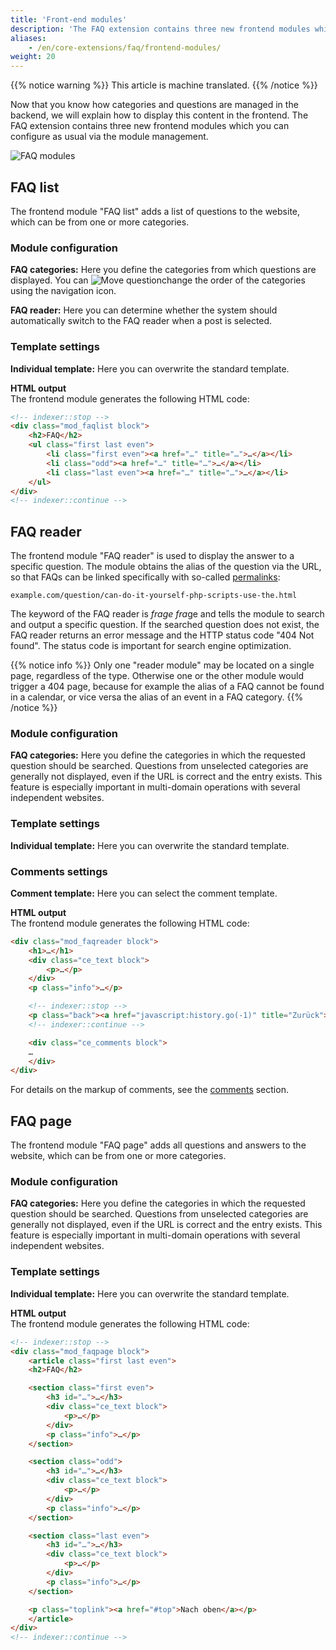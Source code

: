 ```yaml
---
title: 'Front-end modules'
description: 'The FAQ extension contains three new frontend modules which you can configure as usual via the module management.'
aliases:
    - /en/core-extensions/faq/frontend-modules/
weight: 20
---
```


{{% notice warning %}}
This article is machine translated.
{{% /notice %}}

Now that you know how categories and questions are managed in the backend, we will explain how to display this content in the frontend. The FAQ extension contains three new frontend modules which you can configure as usual via the module management.

![FAQ modules](/de/core-extensions/faq/images/de/faq-module.png?classes=shadow)

## FAQ list

The frontend module "FAQ list" adds a list of questions to the website, which can be from one or more categories.

### Module configuration

**FAQ categories:** Here you define the categories from which questions are displayed. You can ![Move question](/de/icons/drag.svg?classes=icon "Frage verschieben")change the order of the categories using the navigation icon.

**FAQ reader:** Here you can determine whether the system should automatically switch to the FAQ reader when a post is selected.

### Template settings

**Individual template:** Here you can overwrite the standard template.

**HTML output**   
 The frontend module generates the following HTML code:

```html
<!-- indexer::stop -->
<div class="mod_faqlist block">
    <h2>FAQ</h2>
    <ul class="first last even">
        <li class="first even"><a href="…" title="…">…</a></li>
        <li class="odd"><a href="…" title="…">…</a></li>
        <li class="last even"><a href="…" title="…">…</a></li>
    </ul>
</div>
<!-- indexer::continue -->
```

## FAQ reader

The frontend module "FAQ reader" is used to display the answer to a specific question. The module obtains the alias of the question via the URL, so that FAQs can be linked specifically with so-called [permalinks](https://de.wikipedia.org/wiki/Permalink):

`example.com/question/can-do-it-yourself-php-scripts-use-the.html`

The keyword of the FAQ reader is *frage fra*ge and tells the module to search and output a specific question. If the searched question does not exist, the FAQ reader returns an error message and the HTTP status code "404 Not found". The status code is important for search engine optimization.

{{% notice info %}}
Only one "reader module" may be located on a single page, regardless of the type. Otherwise one or the other module would trigger a 404 page, because for example the alias of a FAQ cannot be found in a calendar, or vice versa the alias of an event in a FAQ category.
{{% /notice %}}

### Module configuration

**FAQ categories:** Here you define the categories in which the requested question should be searched. Questions from unselected categories are generally not displayed, even if the URL is correct and the entry exists. This feature is especially important in multi-domain operations with several independent websites.

### Template settings

**Individual template:** Here you can overwrite the standard template.

### Comments settings

**Comment template:** Here you can select the comment template.

**HTML output**   
 The frontend module generates the following HTML code:

```html
<div class="mod_faqreader block">
    <h1>…</h1>
    <div class="ce_text block">
        <p>…</p> 
    </div>
    <p class="info">…</p>

    <!-- indexer::stop -->
    <p class="back"><a href="javascript:history.go(-1)" title="Zurück">Zurück</a></p>
    <!-- indexer::continue -->

    <div class="ce_comments block">
    …
    </div>
</div>
```

For details on the markup of comments, see the [comments](../../../artikelverwaltung/inhaltselemente/#kommentare) section.

## FAQ page

The frontend module "FAQ page" adds all questions and answers to the website, which can be from one or more categories.

### Module configuration

**FAQ categories:** Here you define the categories in which the requested question should be searched. Questions from unselected categories are generally not displayed, even if the URL is correct and the entry exists. This feature is especially important in multi-domain operations with several independent websites.

### Template settings

**Individual template:** Here you can overwrite the standard template.

**HTML output**   
 The frontend module generates the following HTML code:

```html
<!-- indexer::stop -->
<div class="mod_faqpage block">
    <article class="first last even">
    <h2>FAQ</h2>

    <section class="first even">
        <h3 id="…">…</h3>
        <div class="ce_text block">
            <p>…</p>
        </div>
        <p class="info">…</p>
    </section>

    <section class="odd">
        <h3 id="…">…</h3>
        <div class="ce_text block">
            <p>…</p>
        </div>
        <p class="info">…</p>
    </section>

    <section class="last even">
        <h3 id="…">…</h3>
        <div class="ce_text block">
            <p>…</p>
        </div>
        <p class="info">…</p>
    </section>

    <p class="toplink"><a href="#top">Nach oben</a></p>
    </article>
</div>
<!-- indexer::continue -->
```
